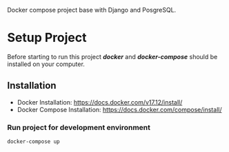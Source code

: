 Docker compose project base with Django and PosgreSQL.

# Setup Project

Before starting to run this project ***docker*** and ***docker-compose*** should be installed on your computer.

## Installation

- Docker Installation: https://docs.docker.com/v17.12/install/
- Docker Compose Installation: https://docs.docker.com/compose/install/

### Run project for development environment 

```
docker-compose up
```
